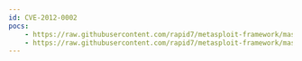 ```yaml
---
id: CVE-2012-0002
pocs:
    - https://raw.githubusercontent.com/rapid7/metasploit-framework/master/modules/auxiliary/dos/windows/rdp/ms12_020_maxchannelids.rb
    - https://raw.githubusercontent.com/rapid7/metasploit-framework/master/modules/auxiliary/scanner/rdp/ms12_020_check.rb
---
```

